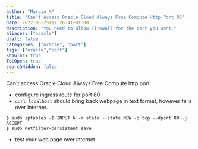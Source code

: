 ```yaml
---
author: "Marcin M"
title: "Can't Access Oracle Cloud Always Free Compute Http Port 80"
date: 2022-06-25T17:26:41+01:00
description: "You need to allow Firewall for the port you want."
aliases: ["oracle"]
draft: false
categories: ["oracle", "port"]
tags: ["oracle","port"]
ShowToc: true
TocOpen: true
searchHidden: false
---
```

Can't access Oracle Cloud Always Free Compute http port

- configure ingress route for port 80
- ``curl localhost`` should bring back webpage in text format, however fails over internet.

```shell
$ sudo iptables -I INPUT 6 -m state --state NEW -p tcp --dport 80 -j ACCEPT
$ sudo netfilter-persistent save
```
 - test your web page over internet